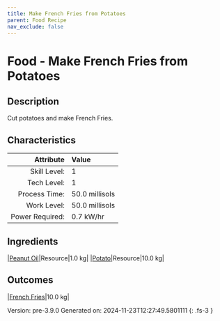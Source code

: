 ```yaml
---
title: Make French Fries from Potatoes
parent: Food Recipe
nav_exclude: false
---
```

# Food - Make French Fries from Potatoes

## Description
Cut potatoes and make French Fries.

## Characteristics

| Attribute      | Value |
|--------:|:------|
|Skill Level:|1|
|Tech Level:|1|
|Process Time:|50.0 millisols|
|Work Level:|50.0 millisols|
|Power Required:|0.7 kW/hr|

## Ingredients

|[Peanut Oil](../resource/peanut-oil.html)|Resource|1.0 kg|
|[Potato](../resource/potato.html)|Resource|10.0 kg|

## Outcomes

|[French Fries](../resource/french-fries.html)|10.0 kg|


Version: pre-3.9.0 Generated on: 2024-11-23T12:27:49.5801111
{: .fs-3 }

